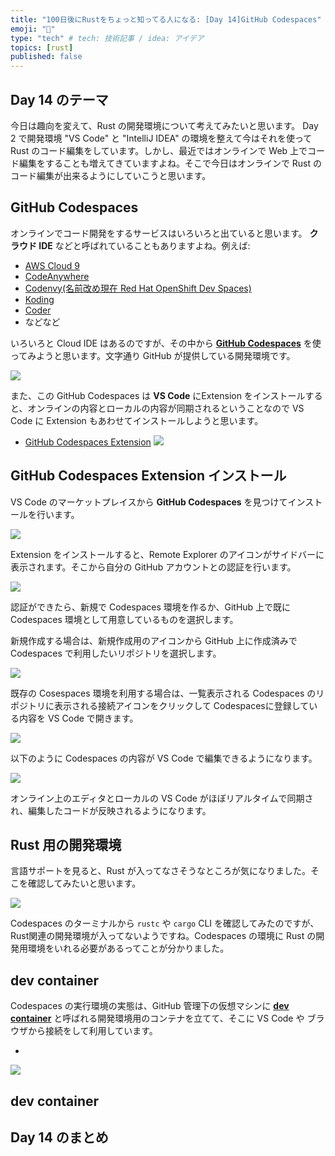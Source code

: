```yaml
---
title: "100日後にRustをちょっと知ってる人になる: [Day 14]GitHub Codespaces"
emoji: "🦀"
type: "tech" # tech: 技術記事 / idea: アイデア
topics: [rust]
published: false
---
```

## Day 14 のテーマ

今日は趣向を変えて、Rust の開発環境について考えてみたいと思います。
Day 2 で開発環境 "VS Code" と "IntelliJ IDEA" の環境を整えて今はそれを使って Rust のコード編集をしています。しかし、最近ではオンラインで Web 上でコード編集をすることも増えてきていますよね。そこで今日はオンラインで Rust のコード編集が出来るようにしていこうと思います。

## GitHub Codespaces

オンラインでコード開発をするサービスはいろいろと出ていると思います。
**クラウド IDE** などと呼ばれていることもありますよね。例えば:

- [AWS Cloud 9](https://aws.amazon.com/jp/cloud9/)
- [CodeAnywhere](https://codeanywhere.com/)
- [Codenvy(名前改め現在 Red Hat OpenShift Dev Spaces)](https://developers.redhat.com/products/openshift-dev-spaces/overview)
- [Koding](https://www.koding.com/)
- [Coder](https://coder.com/)
- などなど

いろいろと Cloud IDE はあるのですが、その中から **[GitHub Codespaces](https://github.com/features/codespaces)** を使ってみようと思います。文字通り GitHub が提供している開発環境です。

![](https://storage.googleapis.com/zenn-user-upload/e2c520146e96-20220905.png)

また、この GitHub Codespaces は **VS Code** にExtension をインストールすると、オンラインの内容とローカルの内容が同期されるということなので VS Code に Extension もあわせてインストールしようと思います。

- [GitHub Codespaces Extension](https://marketplace.visualstudio.com/items?itemName=GitHub.codespaces)
[![](https://storage.googleapis.com/zenn-user-upload/6edaef0be174-20220905.png)](https://marketplace.visualstudio.com/items?itemName=GitHub.codespaces)

## GitHub Codespaces Extension インストール

VS Code のマーケットプレイスから **GitHub Codespaces** を見つけてインストールを行います。

![](https://storage.googleapis.com/zenn-user-upload/7c1ea546d932-20220905.png)

Extension をインストールすると、Remote Explorer のアイコンがサイドバーに表示されます。そこから自分の GitHub アカウントとの認証を行います。

![](https://storage.googleapis.com/zenn-user-upload/0c034df4d105-20220905.png)

認証ができたら、新規で Codespaces 環境を作るか、GitHub 上で既に Codespaces 環境として用意しているものを選択します。

新規作成する場合は、新規作成用のアイコンから GitHub 上に作成済みで Codespaces で利用したいリポジトリを選択します。

![](https://storage.googleapis.com/zenn-user-upload/fd757cd65792-20220905.png)

既存の Cosespaces 環境を利用する場合は、一覧表示される Codespaces のリポジトリに表示される接続アイコンをクリックして Codespacesに登録している内容を VS Code で開きます。

![](https://storage.googleapis.com/zenn-user-upload/784934dd38ee-20220905.png)

以下のように Codespaces の内容が VS Code で編集できるようになります。

![](https://storage.googleapis.com/zenn-user-upload/d30741851b2f-20220905.png)

オンライン上のエディタとローカルの VS Code がほぼリアルタイムで同期され、編集したコードが反映されるようになります。

## Rust 用の開発環境

言語サポートを見ると、Rust が入ってなさそうなところが気になりました。そこを確認してみたいと思います。

![](https://storage.googleapis.com/zenn-user-upload/09ff05edf85d-20220905.png)

Codespaces のターミナルから `rustc` や `cargo` CLI を確認してみたのですが、Rust関連の開発環境が入ってないようですね。Codespaces の環境に Rust の開発用環境をいれる必要があるってことが分かりました。

## dev container

Codespaces の実行環境の実態は、GitHub 管理下の仮想マシンに **[dev container](https://docs.github.com/en/codespaces/setting-up-your-project-for-codespaces/introduction-to-dev-containers)** と呼ばれる開発環境用のコンテナを立てて、そこに VS Code や ブラウザから接続をして利用しています。

- [](https://docs.github.com/en/codespaces/setting-up-your-project-for-codespaces/introduction-to-dev-containers)

![](https://storage.googleapis.com/zenn-user-upload/c77ff1070898-20220905.png)

## dev container
## Day 14 のまとめ
